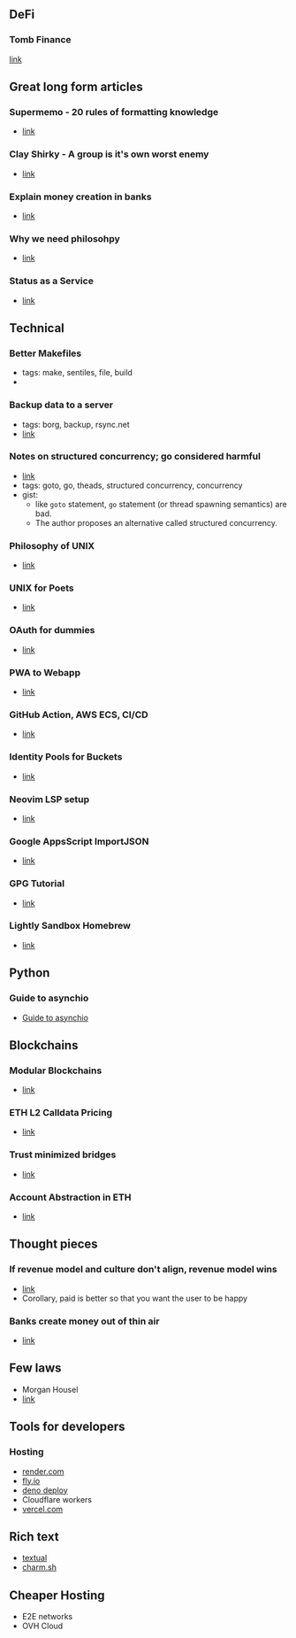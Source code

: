 ## DeFi

### Tomb Finance
[link](https://medium.com/@bonnotguillaume/defi-tomb-finance-ftm-on-steroids-with-farming-auto-compounding-using-grim-finance-9b40bb57c108)

## Great long form articles

### Supermemo - 20 rules of formatting knowledge
- [link](super-memory.com/articles/20rules.htm)

### Clay Shirky - A group is it's own worst enemy
- [link](https://www.gwern.net/docs/technology/2005-shirky-agroupisitsownworstenemy.pdf)

### Explain money creation in banks
- [link](https://www.attejuvonen.fi/money-out-of-thin-air/)

### Why we need philosohpy
- [link](https://markmanson.net/why-we-all-need-philosophy)

### Status as a Service
- [link](https://www.eugenewei.com/blog/2019/2/19/status-as-a-service)

## Technical

### Better Makefiles
- tags: make, sentiles, file, build
- [link]:(https://tech.davis-hansson.com/p/make/)

### Backup data to a server
- tags: borg, backup, rsync.net
- [link](https://magnusson.io/post/backups/)

### Notes on structured concurrency; go considered harmful
- [link](https://vorpus.org/blog/notes-on-structured-concurrency-or-go-statement-considered-harmful/)
- tags: goto, go, theads, structured concurrency, concurrency
- gist:
    - like `goto` statement, `go` statement (or thread spawning semantics) are bad.
    - The author proposes an alternative called structured concurrency.

### Philosophy of UNIX
- [link](https://homepage.cs.uri.edu/~thenry/resources/unix_art/ch01s06.html)

### UNIX for Poets
- [link](web.stanford.edu/class/cs124/kwc-unix-for-poets.pdf)

### OAuth for dummies
- [link](https://marktrapp.com/blog/2009/09/17/oauth-dummies/)

### PWA to Webapp
- [link](https://www.simicart.com/blog/pwa-app-stores/)

### GitHub Action, AWS ECS, CI/CD
- [link](https://medium.com/javascript-in-plain-english/deploy-your-node-app-to-aws-container-service-via-github-actions-build-a-pipeline-c114adeb8903)

### Identity Pools for Buckets
- [link](https://haydnjmorris.medium.com/uploading-photos-to-aws-s3-getting-started-with-cognito-and-iam-c96ba5b5496d)

### Neovim LSP setup
- [link](https://www.integralist.co.uk/posts/neovim/)

### Google AppsScript ImportJSON
- [link](https://blog.coingecko.com/import-coingecko-cryptocurrency-data-into-google-sheets/)

### GPG Tutorial
- [link](https://danielpecos.com/2019/03/30/how-to-rotate-your-openpgp-gnupg-keys/)

### Lightly Sandbox Homebrew
- [link](https://gist.github.com/pudquick/29bc95b6c49703992981864e48f8e341)

## Python

### Guide to asynchio
- [Guide to asynchio](https://www.integralist.co.uk/posts/python-asyncio/)

## Blockchains

### Modular Blockchains
- [link](https://mirror.xyz/yicheng.eth/7q29a3lMXkG2f51-BrTLxovS3tqnwf4qi7_VWFhnqKc)

### ETH L2 Calldata Pricing
- [link](https://forum.celestia.org/t/ethereum-rollup-call-data-pricing-analysis/141)

### Trust minimized bridges
- [link](https://blog.celestia.org/clusters)

### Account Abstraction in ETH
- [link](https://medium.com/infinitism/erc-4337-account-abstraction-without-ethereum-protocol-changes-d75c9d94dc4a)


## Thought pieces

### If revenue model and culture don't align, revenue model wins
- [link](https://somehowmanage.com/2020/09/20/revenue-model-not-culture-is-the-dominant-term/)
- Corollary, paid is better so that you want the user to be happy

### Banks create money out of thin air
- [link](https://www.attejuvonen.fiundefined/money-out-of-thin-air/)

## Few laws
- Morgan Housel
- [link](https://www.collaborativefund.com/blog/a-few-rules/)

## Tools for developers

### Hosting
- [render.com](https://render.com)
- [fly.io](https://fly.io)
- [deno deploy](https://deno.com/deploy)
- Cloudflare workers
- [vercel.com](https://vercel.com)

## Rich text
- [textual](https://textual.io)
- [charm.sh](https://charm.sh)

## Cheaper Hosting
- E2E networks
- OVH Cloud


